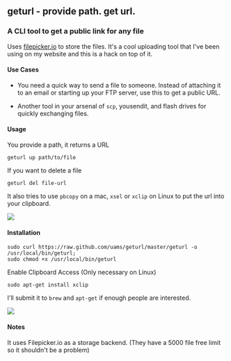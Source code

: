 ## geturl  - provide path. get url.
### A CLI tool to get a public link for any file

Uses [filepicker.io](https://www.filepicker.io) to store the files. It's a cool uploading tool that I've been using on my website and this is a hack on top of it.

#### Use Cases

- You need a quick way to send a file to someone. Instead of attaching it to an email or starting up your FTP server, use this to get a public URL.

- Another tool in your arsenal of `scp`, yousendit, and flash drives for quickly exchanging files.

#### Usage

You provide a path, it returns a URL

    geturl up path/to/file
	
If you want to delete a file

	geturl del file-url

It also tries to use `pbcopy` on a mac, `xsel` or `xclip` on Linux to put the url into your clipboard.

<img src="https://raw.github.com/uams/geturl/master/static/example.png">

#### Installation

    sudo curl https://raw.github.com/uams/geturl/master/geturl -o /usr/local/bin/geturl;
    sudo chmod +x /usr/local/bin/geturl

Enable Clipboard Access (Only necessary on Linux)

    sudo apt-get install xclip

I'll submit it to `brew` and `apt-get` if enough people are interested.

<img src="https://raw.github.com/uams/geturl/master/static/install.png">

#### Notes

It uses Filepicker.io as a storage backend. (They have a 5000 file free limit so it shouldn't be a problem)
